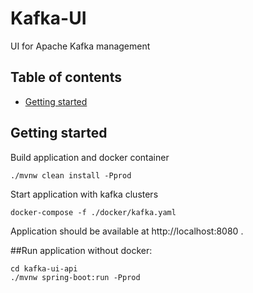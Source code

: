 # Kafka-UI
UI for Apache Kafka management

## Table of contents
- [Getting started](#getting-started)

## Getting started

Build application and docker container

```
./mvnw clean install -Pprod
```

Start application with kafka clusters

```
docker-compose -f ./docker/kafka.yaml
```

Application should be available at http://localhost:8080 .

##Run application without docker:

```
cd kafka-ui-api
./mvnw spring-boot:run -Pprod
```